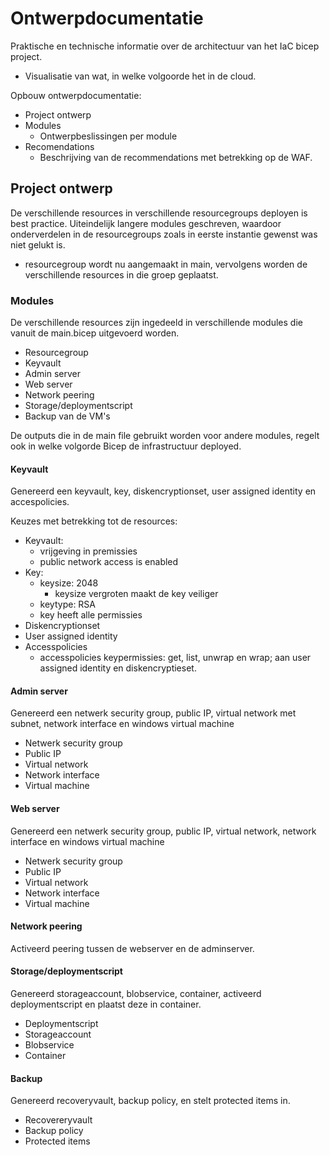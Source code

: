 # Ontwerpdocumentatie
Praktische en technische informatie over de architectuur van het IaC bicep project. 
- Visualisatie van wat, in welke volgoorde het in de cloud.

Opbouw ontwerpdocumentatie:
- Project ontwerp
- Modules
    - Ontwerpbeslissingen per module
- Recomendations 
    - Beschrijving van de recommendations met betrekking op de WAF. 

## Project ontwerp
De verschillende resources in verschillende resourcegroups deployen is best practice. 
Uiteindelijk langere modules geschreven, waardoor onderverdelen in de resourcegroups zoals in eerste instantie gewenst was niet gelukt is. 
- resourcegroup wordt nu aangemaakt in main, vervolgens worden de verschillende resources in die groep geplaatst. 

### Modules
De verschillende resources zijn ingedeeld in verschillende modules die vanuit de main.bicep uitgevoerd worden. 
- Resourcegroup
- Keyvault 
- Admin server 
- Web server
- Network peering
- Storage/deploymentscript
- Backup van de VM's

De outputs die in de main file gebruikt worden voor andere modules, regelt ook in welke volgorde Bicep de infrastructuur deployed. 

#### Keyvault 
Genereerd een keyvault, key, diskencryptionset, user assigned identity en accespolicies.

Keuzes met betrekking tot de resources:
* Keyvault:
    - vrijgeving in premissies
    - public network access is enabled
* Key:
    - keysize: 2048
        - keysize vergroten maakt de key veiliger
    - keytype: RSA
    - key heeft alle permissies
* Diskencryptionset
* User assigned identity
* Accesspolicies
    - accesspolicies keypermissies: get, list, unwrap en wrap; aan user assigned identity en diskencryptieset.

#### Admin server
Genereerd een netwerk security group, public IP, virtual network met subnet, network interface en windows virtual machine

* Netwerk security group
* Public IP
* Virtual network
* Network interface
* Virtual machine

#### Web server
Genereerd een netwerk security group, public IP, virtual network, network interface en windows virtual machine

* Netwerk security group
* Public IP
* Virtual network
* Network interface
* Virtual machine

#### Network peering
Activeerd peering tussen de webserver en de adminserver. 

#### Storage/deploymentscript
Genereerd storageaccount, blobservice, container, activeerd deploymentscript en plaatst deze in container.  

* Deploymentscript
* Storageaccount
* Blobservice
* Container

#### Backup 
Genereerd recoveryvault, backup policy, en stelt protected items in.

* Recovereryvault
* Backup policy 
* Protected items
